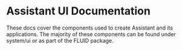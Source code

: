 # Assistant UI Documentation
These docs cover the components used to create Assistant and its applications. The majority of these components can be found under system/ui or as part of the FLUID package.
